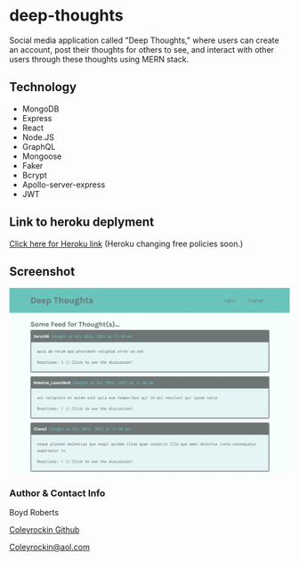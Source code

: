 # deep-thoughts
Social media application called "Deep Thoughts," where users can create an account, post their thoughts for others to see, and interact with other users through these thoughts using MERN stack.

## Technology
* MongoDB
* Express
* React
* Node.JS
* GraphQL
* Mongoose
* Faker
* Bcrypt
* Apollo-server-express
* JWT

## Link to heroku deplyment
[Click here for Heroku link](https://deepthoughts22.herokuapp.com/)
(Heroku changing free policies soon.)

## Screenshot
![img](./client/public/Deepthoughts.png)

### Author & Contact Info
Boyd Roberts

[Coleyrockin Github](https://github.com/coleyrockin)

[Coleyrockin@aol.com](mailto:coleyrockin@aol.com)